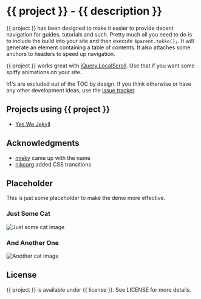 # {{ project }} - {{ description }}

{{ project }} has been designed to make it easier to provide decent navigation for guides, tutorials and such. Pretty much all you need to do is to include the build into your site and then execute `$parent.tokko();`. It will generate an element containing a table of contents. It also attaches some anchors to headers to speed up navigation.

{{ project }} works great with [jQuery.LocalScroll](http://flesler.blogspot.fi/2007/10/jquerylocalscroll-10.html). Use that if you want some spiffy animations on your site.

h1's are excluded out of the TOC by design. If you think otherwise or have any other development ideas, use the [issue tracker](https://github.com/bebraw/jquery.tokko.js).

## Projects using {{ project }}

* [Yes We Jekyll](http://yeswejekyll.com)

## Acknowledgments

* [mieky](https://github.com/mieky) came up with the name
* [nikcorg](https://github.com/nikcorg) added CSS transitions

## Placeholder

This is just some placeholder to make the demo more effective.

### Just Some Cat

<img src="http://placekitten.com/g/200/300" alt="Just some cat image" />

### And Another One

<img src="http://placekitten.com/g/300/300" alt="Another cat image" />

## License

{{ project }} is available under {{ license }}. See LICENSE for more details.
